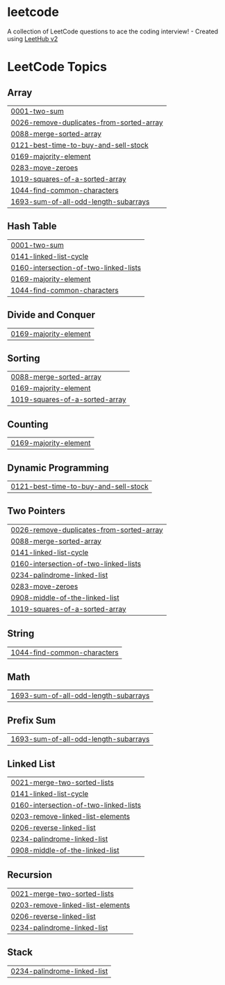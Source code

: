 # leetcode
A collection of LeetCode questions to ace the coding interview! - Created using [LeetHub v2](https://github.com/arunbhardwaj/LeetHub-2.0)

<!---LeetCode Topics Start-->
# LeetCode Topics
## Array
|  |
| ------- |
| [0001-two-sum](https://github.com/Sadanki/leetcode/tree/master/0001-two-sum) |
| [0026-remove-duplicates-from-sorted-array](https://github.com/Sadanki/leetcode/tree/master/0026-remove-duplicates-from-sorted-array) |
| [0088-merge-sorted-array](https://github.com/Sadanki/leetcode/tree/master/0088-merge-sorted-array) |
| [0121-best-time-to-buy-and-sell-stock](https://github.com/Sadanki/leetcode/tree/master/0121-best-time-to-buy-and-sell-stock) |
| [0169-majority-element](https://github.com/Sadanki/leetcode/tree/master/0169-majority-element) |
| [0283-move-zeroes](https://github.com/Sadanki/leetcode/tree/master/0283-move-zeroes) |
| [1019-squares-of-a-sorted-array](https://github.com/Sadanki/leetcode/tree/master/1019-squares-of-a-sorted-array) |
| [1044-find-common-characters](https://github.com/Sadanki/leetcode/tree/master/1044-find-common-characters) |
| [1693-sum-of-all-odd-length-subarrays](https://github.com/Sadanki/leetcode/tree/master/1693-sum-of-all-odd-length-subarrays) |
## Hash Table
|  |
| ------- |
| [0001-two-sum](https://github.com/Sadanki/leetcode/tree/master/0001-two-sum) |
| [0141-linked-list-cycle](https://github.com/Sadanki/leetcode/tree/master/0141-linked-list-cycle) |
| [0160-intersection-of-two-linked-lists](https://github.com/Sadanki/leetcode/tree/master/0160-intersection-of-two-linked-lists) |
| [0169-majority-element](https://github.com/Sadanki/leetcode/tree/master/0169-majority-element) |
| [1044-find-common-characters](https://github.com/Sadanki/leetcode/tree/master/1044-find-common-characters) |
## Divide and Conquer
|  |
| ------- |
| [0169-majority-element](https://github.com/Sadanki/leetcode/tree/master/0169-majority-element) |
## Sorting
|  |
| ------- |
| [0088-merge-sorted-array](https://github.com/Sadanki/leetcode/tree/master/0088-merge-sorted-array) |
| [0169-majority-element](https://github.com/Sadanki/leetcode/tree/master/0169-majority-element) |
| [1019-squares-of-a-sorted-array](https://github.com/Sadanki/leetcode/tree/master/1019-squares-of-a-sorted-array) |
## Counting
|  |
| ------- |
| [0169-majority-element](https://github.com/Sadanki/leetcode/tree/master/0169-majority-element) |
## Dynamic Programming
|  |
| ------- |
| [0121-best-time-to-buy-and-sell-stock](https://github.com/Sadanki/leetcode/tree/master/0121-best-time-to-buy-and-sell-stock) |
## Two Pointers
|  |
| ------- |
| [0026-remove-duplicates-from-sorted-array](https://github.com/Sadanki/leetcode/tree/master/0026-remove-duplicates-from-sorted-array) |
| [0088-merge-sorted-array](https://github.com/Sadanki/leetcode/tree/master/0088-merge-sorted-array) |
| [0141-linked-list-cycle](https://github.com/Sadanki/leetcode/tree/master/0141-linked-list-cycle) |
| [0160-intersection-of-two-linked-lists](https://github.com/Sadanki/leetcode/tree/master/0160-intersection-of-two-linked-lists) |
| [0234-palindrome-linked-list](https://github.com/Sadanki/leetcode/tree/master/0234-palindrome-linked-list) |
| [0283-move-zeroes](https://github.com/Sadanki/leetcode/tree/master/0283-move-zeroes) |
| [0908-middle-of-the-linked-list](https://github.com/Sadanki/leetcode/tree/master/0908-middle-of-the-linked-list) |
| [1019-squares-of-a-sorted-array](https://github.com/Sadanki/leetcode/tree/master/1019-squares-of-a-sorted-array) |
## String
|  |
| ------- |
| [1044-find-common-characters](https://github.com/Sadanki/leetcode/tree/master/1044-find-common-characters) |
## Math
|  |
| ------- |
| [1693-sum-of-all-odd-length-subarrays](https://github.com/Sadanki/leetcode/tree/master/1693-sum-of-all-odd-length-subarrays) |
## Prefix Sum
|  |
| ------- |
| [1693-sum-of-all-odd-length-subarrays](https://github.com/Sadanki/leetcode/tree/master/1693-sum-of-all-odd-length-subarrays) |
## Linked List
|  |
| ------- |
| [0021-merge-two-sorted-lists](https://github.com/Sadanki/leetcode/tree/master/0021-merge-two-sorted-lists) |
| [0141-linked-list-cycle](https://github.com/Sadanki/leetcode/tree/master/0141-linked-list-cycle) |
| [0160-intersection-of-two-linked-lists](https://github.com/Sadanki/leetcode/tree/master/0160-intersection-of-two-linked-lists) |
| [0203-remove-linked-list-elements](https://github.com/Sadanki/leetcode/tree/master/0203-remove-linked-list-elements) |
| [0206-reverse-linked-list](https://github.com/Sadanki/leetcode/tree/master/0206-reverse-linked-list) |
| [0234-palindrome-linked-list](https://github.com/Sadanki/leetcode/tree/master/0234-palindrome-linked-list) |
| [0908-middle-of-the-linked-list](https://github.com/Sadanki/leetcode/tree/master/0908-middle-of-the-linked-list) |
## Recursion
|  |
| ------- |
| [0021-merge-two-sorted-lists](https://github.com/Sadanki/leetcode/tree/master/0021-merge-two-sorted-lists) |
| [0203-remove-linked-list-elements](https://github.com/Sadanki/leetcode/tree/master/0203-remove-linked-list-elements) |
| [0206-reverse-linked-list](https://github.com/Sadanki/leetcode/tree/master/0206-reverse-linked-list) |
| [0234-palindrome-linked-list](https://github.com/Sadanki/leetcode/tree/master/0234-palindrome-linked-list) |
## Stack
|  |
| ------- |
| [0234-palindrome-linked-list](https://github.com/Sadanki/leetcode/tree/master/0234-palindrome-linked-list) |
<!---LeetCode Topics End-->